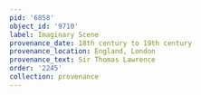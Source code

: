 ```yaml
---
pid: '6858'
object_id: '9710'
label: Imaginary Scene
provenance_date: 18th century to 19th century
provenance_location: England, London
provenance_text: Sir Thomas Lawrence
order: '2245'
collection: provenance
---
```


